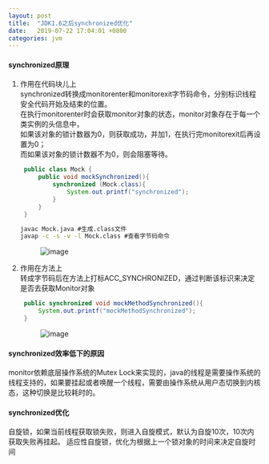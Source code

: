 ```yaml
---
layout: post
title:  "JDK1.6之后synchronized优化"
date:   2019-07-22 17:04:01 +0800
categories: jvm
---
```

#### synchronized原理
1. 作用在代码块儿上  
   synchronized转换成monitorenter和monitorexit字节码命令，分别标识线程安全代码开始及结束的位置。  
   在执行monitorenter时会获取monitor对象的状态，monitor对象存在于每一个类实例的头信息中，  
   如果该对象的锁计数器为0，则获取成功，并加1，在执行完monitorexit后再设置为0；  
   而如果该对象的锁计数器不为0，则会阻塞等待。
   
   ```java
    public class Mock {
        public void mockSynchronized(){
            synchronized (Mock.class){
                System.out.printf("synchronized");
            }
        }
    }
   ```  
   ```cmd
   javac Mock.java #生成.class文件
   javap -c -s -v -l Mock.class #查看字节码命令
   ```
   <figure>
       <img src="{{ site.baseurl }}/images/synchronized字节码.png" alt="image">
   </figure>
   
2. 作用在方法上  
   转成字节码后在方法上打标ACC_SYNCHRONIZED，通过判断该标识来决定是否去获取Monitor对象
   ```java
    public synchronized void mockMethodSynchronized(){
        System.out.printf("mockMethodSynchronized");
    }
   ```
   <figure>
      <img src="{{ site.baseurl }}/images/方法级synchronized字节码.png" alt="image">
  </figure>  
   
#### synchronized效率低下的原因
   monitor依赖底层操作系统的Mutex Lock来实现的，java的线程是需要操作系统的线程支持的，如果要挂起或者唤醒一个线程，需要由操作系统从用户态切换到内核态，这种切换是比较耗时的。
    
#### synchronized优化    
   自旋锁，如果当前线程获取锁失败，则进入自旋模式，默认为自旋10次，10次内获取失败再挂起。
   适应性自旋锁，优化为根据上一个锁对象的时间来决定自旋时间